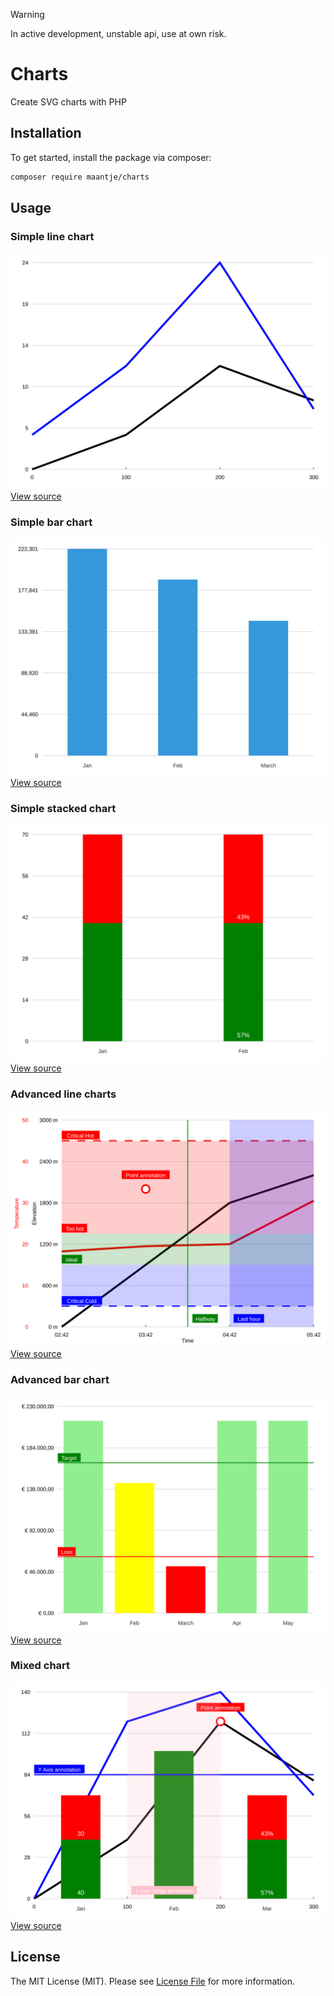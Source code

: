> [!WARNING]  
> In active development, unstable api, use at own risk.

# Charts

Create SVG charts with PHP

## Installation

To get started, install the package via composer:

```bash
composer require maantje/charts
```

## Usage

### Simple line chart
![alt text](./examples/output/simple-line-chart.svg)
[View source](./examples/simple-line-chart.php)

### Simple bar chart
![alt text](./examples/output/simple-bar-chart.svg)
[View source](./examples/simple-bar-chart.php)

### Simple stacked chart
![alt text](./examples/output/simple-stacked-bar-chart.svg)
[View source](./examples/simple-stacked-bar-chart.php)

### Advanced line charts
![alt text](./examples/output/advanced-line-chart.svg)
[View source](./examples/advanced-line-chart.php)

### Advanced bar chart
![alt text](./examples/output/advanced-bar-chart.svg)
[View source](./examples/advanced-bar-chart.php)

### Mixed chart
![alt text](./examples/output/mixed-chart.svg)
[View source](./examples/mixed-chart.php)

## License

The MIT License (MIT). Please see [License File](LICENSE) for more information.
